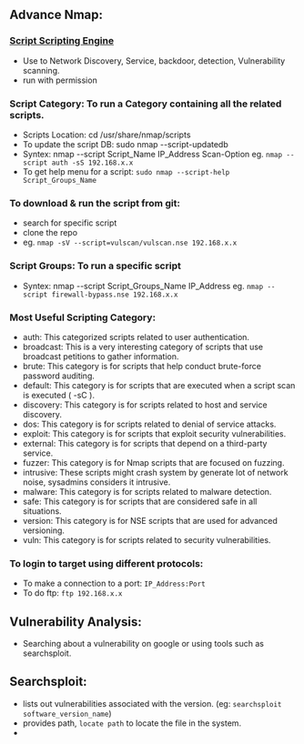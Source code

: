 ## Advance Nmap: 
### [Script Scripting Engine](https://nmap.org/book/nse-usage.html)
- Use to Network Discovery, Service, backdoor, detection, Vulnerability scanning.
- run with permission

### Script Category: To run a Category containing all the related scripts.
- Scripts Location: cd /usr/share/nmap/scripts
- To update the script DB: sudo nmap --script-updatedb
- Syntex: nmap --script Script_Name IP_Address Scan-Option eg. `nmap --script auth -sS 192.168.x.x`
- To get help menu for a script: `sudo nmap --script-help Script_Groups_Name`

### To download & run the script from git:
- search for specific script
- clone the repo
- eg. `nmap -sV --script=vulscan/vulscan.nse 192.168.x.x`

### Script Groups: To run a specific script
- Syntex: nmap --script Script_Groups_Name IP_Address eg. `nmap --script firewall-bypass.nse 192.168.x.x`


### Most Useful Scripting Category:
- auth: This categorized scripts related to user authentication.
- broadcast: This is a very interesting category of scripts that use broadcast petitions to gather information. 
- brute: This category is for scripts that help conduct brute-force password auditing.
- default: This category is for scripts that are executed when a script scan is executed ( -sC ).
- discovery: This category is for scripts related to host and service discovery.
- dos: This category is for scripts related to denial of service attacks.
- exploit: This category is for scripts that exploit security vulnerabilities.
- external: This category is for scripts that depend on a third-party service. 
- fuzzer: This category is for Nmap scripts that are focused on fuzzing.
- intrusive: These scripts might crash system by generate lot of network noise, sysadmins considers it intrusive.
- malware: This category is for scripts related to malware detection.
- safe: This category is for scripts that are considered safe in all situations.
- version: This category is for NSE scripts that are used for advanced versioning.
- vuln: This category is for scripts related to security vulnerabilities.


### To login to target using different protocols:
- To make a connection to a port: `IP_Address:Port`
- To do ftp: `ftp 192.168.x.x`


## Vulnerability Analysis:
- Searching about a vulnerability on google or using tools such as searchsploit.

## Searchsploit: 
- lists out vulnerabilities associated with the version. (eg: `searchsploit software_version_name`)
- provides path, `locate path` to locate the file in the system.
- 

